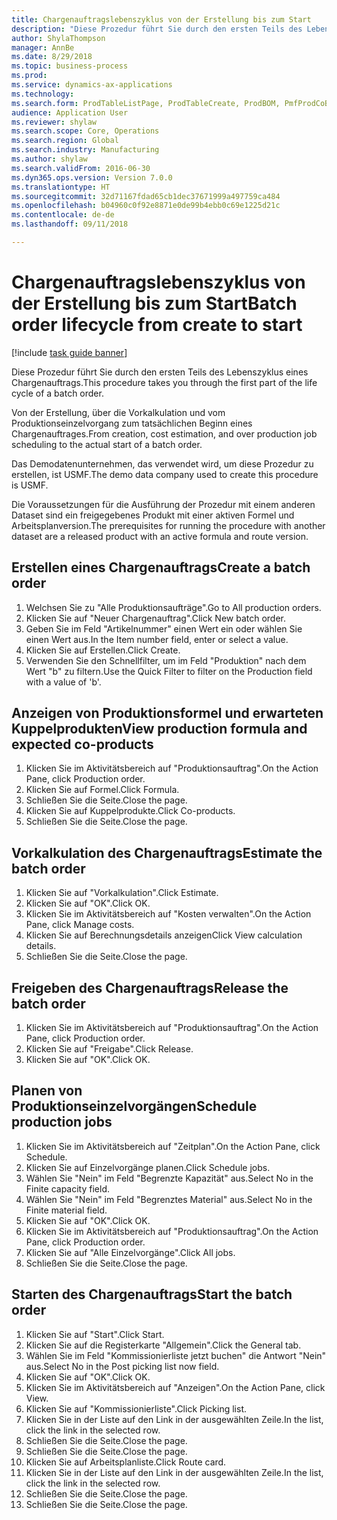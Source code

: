 ```yaml
--- 
title: Chargenauftragslebenszyklus von der Erstellung bis zum Start
description: "Diese Prozedur führt Sie durch den ersten Teils des Lebenszyklus eines Chargenauftrags."
author: ShylaThompson
manager: AnnBe
ms.date: 8/29/2018
ms.topic: business-process
ms.prod: 
ms.service: dynamics-ax-applications
ms.technology: 
ms.search.form: ProdTableListPage, ProdTableCreate, ProdBOM, PmfProdCoBy, ProdParmCostEstimation, ProdCalcTrans, ProdParmRelease, ProdSchedule, ProdRouteJob, ProdParmStartUp, ProdJournalTransBOM, ProdJournalTransRoute
audience: Application User
ms.reviewer: shylaw
ms.search.scope: Core, Operations
ms.search.region: Global
ms.search.industry: Manufacturing
ms.author: shylaw
ms.search.validFrom: 2016-06-30
ms.dyn365.ops.version: Version 7.0.0
ms.translationtype: HT
ms.sourcegitcommit: 32d71167fdad65cb1dec37671999a497759ca484
ms.openlocfilehash: b04960c0f92e8871e0de99b4ebb0c69e1225d21c
ms.contentlocale: de-de
ms.lasthandoff: 09/11/2018

---
```

# <a name="batch-order-lifecycle-from-create-to-start"></a><span data-ttu-id="9911c-103">Chargenauftragslebenszyklus von der Erstellung bis zum Start</span><span class="sxs-lookup"><span data-stu-id="9911c-103">Batch order lifecycle from create to start</span></span>

[!include [task guide banner](../../includes/task-guide-banner.md)]

<span data-ttu-id="9911c-104">Diese Prozedur führt Sie durch den ersten Teils des Lebenszyklus eines Chargenauftrags.</span><span class="sxs-lookup"><span data-stu-id="9911c-104">This procedure takes you through the first part of the life cycle of a batch order.</span></span>

<span data-ttu-id="9911c-105">Von der Erstellung, über die Vorkalkulation und vom Produktionseinzelvorgang zum tatsächlichen Beginn eines Chargenauftrages.</span><span class="sxs-lookup"><span data-stu-id="9911c-105">From creation, cost estimation, and over production job scheduling to the actual start of a batch order.</span></span>



<span data-ttu-id="9911c-106">Das Demodatenunternehmen, das verwendet wird, um diese Prozedur zu erstellen, ist USMF.</span><span class="sxs-lookup"><span data-stu-id="9911c-106">The demo data company used to create this procedure is USMF.</span></span> 



<span data-ttu-id="9911c-107">Die Voraussetzungen für die Ausführung der Prozedur mit einem anderen Dataset sind ein freigegebenes Produkt mit einer aktiven Formel und Arbeitsplanversion.</span><span class="sxs-lookup"><span data-stu-id="9911c-107">The prerequisites for running the procedure with another dataset are a released product with an active formula and route version.</span></span>


## <a name="create-a-batch-order"></a><span data-ttu-id="9911c-108">Erstellen eines Chargenauftrags</span><span class="sxs-lookup"><span data-stu-id="9911c-108">Create a batch order</span></span>
1. <span data-ttu-id="9911c-109">Welchsen Sie zu "Alle Produktionsaufträge".</span><span class="sxs-lookup"><span data-stu-id="9911c-109">Go to All production orders.</span></span>
2. <span data-ttu-id="9911c-110">Klicken Sie auf "Neuer Chargenauftrag".</span><span class="sxs-lookup"><span data-stu-id="9911c-110">Click New batch order.</span></span>
3. <span data-ttu-id="9911c-111">Geben Sie im Feld "Artikelnummer" einen Wert ein oder wählen Sie einen Wert aus.</span><span class="sxs-lookup"><span data-stu-id="9911c-111">In the Item number field, enter or select a value.</span></span>
4. <span data-ttu-id="9911c-112">Klicken Sie auf Erstellen.</span><span class="sxs-lookup"><span data-stu-id="9911c-112">Click Create.</span></span>
5. <span data-ttu-id="9911c-113">Verwenden Sie den Schnellfilter, um im Feld "Produktion" nach dem Wert "b" zu filtern.</span><span class="sxs-lookup"><span data-stu-id="9911c-113">Use the Quick Filter to filter on the Production field with a value of 'b'.</span></span>

## <a name="view-production-formula-and-expected-co-products"></a><span data-ttu-id="9911c-114">Anzeigen von Produktionsformel und erwarteten Kuppelprodukten</span><span class="sxs-lookup"><span data-stu-id="9911c-114">View production formula and expected co-products</span></span>
1. <span data-ttu-id="9911c-115">Klicken Sie im Aktivitätsbereich auf "Produktionsauftrag".</span><span class="sxs-lookup"><span data-stu-id="9911c-115">On the Action Pane, click Production order.</span></span>
2. <span data-ttu-id="9911c-116">Klicken Sie auf Formel.</span><span class="sxs-lookup"><span data-stu-id="9911c-116">Click Formula.</span></span>
3. <span data-ttu-id="9911c-117">Schließen Sie die Seite.</span><span class="sxs-lookup"><span data-stu-id="9911c-117">Close the page.</span></span>
4. <span data-ttu-id="9911c-118">Klicken Sie auf Kuppelprodukte.</span><span class="sxs-lookup"><span data-stu-id="9911c-118">Click Co-products.</span></span>
5. <span data-ttu-id="9911c-119">Schließen Sie die Seite.</span><span class="sxs-lookup"><span data-stu-id="9911c-119">Close the page.</span></span>

## <a name="estimate-the-batch-order"></a><span data-ttu-id="9911c-120">Vorkalkulation des Chargenauftrags</span><span class="sxs-lookup"><span data-stu-id="9911c-120">Estimate the batch order</span></span>
1. <span data-ttu-id="9911c-121">Klicken Sie auf "Vorkalkulation".</span><span class="sxs-lookup"><span data-stu-id="9911c-121">Click Estimate.</span></span>
2. <span data-ttu-id="9911c-122">Klicken Sie auf "OK".</span><span class="sxs-lookup"><span data-stu-id="9911c-122">Click OK.</span></span>
3. <span data-ttu-id="9911c-123">Klicken Sie im Aktivitätsbereich auf "Kosten verwalten".</span><span class="sxs-lookup"><span data-stu-id="9911c-123">On the Action Pane, click Manage costs.</span></span>
4. <span data-ttu-id="9911c-124">Klicken Sie auf Berechnungsdetails anzeigen</span><span class="sxs-lookup"><span data-stu-id="9911c-124">Click View calculation details.</span></span>
5. <span data-ttu-id="9911c-125">Schließen Sie die Seite.</span><span class="sxs-lookup"><span data-stu-id="9911c-125">Close the page.</span></span>

## <a name="release-the-batch-order"></a><span data-ttu-id="9911c-126">Freigeben des Chargenauftrags</span><span class="sxs-lookup"><span data-stu-id="9911c-126">Release the batch order</span></span>
1. <span data-ttu-id="9911c-127">Klicken Sie im Aktivitätsbereich auf "Produktionsauftrag".</span><span class="sxs-lookup"><span data-stu-id="9911c-127">On the Action Pane, click Production order.</span></span>
2. <span data-ttu-id="9911c-128">Klicken Sie auf "Freigabe".</span><span class="sxs-lookup"><span data-stu-id="9911c-128">Click Release.</span></span>
3. <span data-ttu-id="9911c-129">Klicken Sie auf "OK".</span><span class="sxs-lookup"><span data-stu-id="9911c-129">Click OK.</span></span>

## <a name="schedule-production-jobs"></a><span data-ttu-id="9911c-130">Planen von Produktionseinzelvorgängen</span><span class="sxs-lookup"><span data-stu-id="9911c-130">Schedule production jobs</span></span>
1. <span data-ttu-id="9911c-131">Klicken Sie im Aktivitätsbereich auf "Zeitplan".</span><span class="sxs-lookup"><span data-stu-id="9911c-131">On the Action Pane, click Schedule.</span></span>
2. <span data-ttu-id="9911c-132">Klicken Sie auf Einzelvorgänge planen.</span><span class="sxs-lookup"><span data-stu-id="9911c-132">Click Schedule jobs.</span></span>
3. <span data-ttu-id="9911c-133">Wählen Sie "Nein" im Feld "Begrenzte Kapazität" aus.</span><span class="sxs-lookup"><span data-stu-id="9911c-133">Select No in the Finite capacity field.</span></span>
4. <span data-ttu-id="9911c-134">Wählen Sie "Nein" im Feld "Begrenztes Material" aus.</span><span class="sxs-lookup"><span data-stu-id="9911c-134">Select No in the Finite material field.</span></span>
5. <span data-ttu-id="9911c-135">Klicken Sie auf "OK".</span><span class="sxs-lookup"><span data-stu-id="9911c-135">Click OK.</span></span>
6. <span data-ttu-id="9911c-136">Klicken Sie im Aktivitätsbereich auf "Produktionsauftrag".</span><span class="sxs-lookup"><span data-stu-id="9911c-136">On the Action Pane, click Production order.</span></span>
7. <span data-ttu-id="9911c-137">Klicken Sie auf "Alle Einzelvorgänge".</span><span class="sxs-lookup"><span data-stu-id="9911c-137">Click All jobs.</span></span>
8. <span data-ttu-id="9911c-138">Schließen Sie die Seite.</span><span class="sxs-lookup"><span data-stu-id="9911c-138">Close the page.</span></span>

## <a name="start-the-batch-order"></a><span data-ttu-id="9911c-139">Starten des Chargenauftrags</span><span class="sxs-lookup"><span data-stu-id="9911c-139">Start the batch order</span></span>
1. <span data-ttu-id="9911c-140">Klicken Sie auf "Start".</span><span class="sxs-lookup"><span data-stu-id="9911c-140">Click Start.</span></span>
2. <span data-ttu-id="9911c-141">Klicken Sie auf die Registerkarte "Allgemein".</span><span class="sxs-lookup"><span data-stu-id="9911c-141">Click the General tab.</span></span>
3. <span data-ttu-id="9911c-142">Wählen Sie im Feld "Kommissionierliste jetzt buchen" die Antwort "Nein" aus.</span><span class="sxs-lookup"><span data-stu-id="9911c-142">Select No in the Post picking list now field.</span></span>
4. <span data-ttu-id="9911c-143">Klicken Sie auf "OK".</span><span class="sxs-lookup"><span data-stu-id="9911c-143">Click OK.</span></span>
5. <span data-ttu-id="9911c-144">Klicken Sie im Aktivitätsbereich auf "Anzeigen".</span><span class="sxs-lookup"><span data-stu-id="9911c-144">On the Action Pane, click View.</span></span>
6. <span data-ttu-id="9911c-145">Klicken Sie auf "Kommissionierliste".</span><span class="sxs-lookup"><span data-stu-id="9911c-145">Click Picking list.</span></span>
7. <span data-ttu-id="9911c-146">Klicken Sie in der Liste auf den Link in der ausgewählten Zeile.</span><span class="sxs-lookup"><span data-stu-id="9911c-146">In the list, click the link in the selected row.</span></span>
8. <span data-ttu-id="9911c-147">Schließen Sie die Seite.</span><span class="sxs-lookup"><span data-stu-id="9911c-147">Close the page.</span></span>
9. <span data-ttu-id="9911c-148">Schließen Sie die Seite.</span><span class="sxs-lookup"><span data-stu-id="9911c-148">Close the page.</span></span>
10. <span data-ttu-id="9911c-149">Klicken Sie auf Arbeitsplanliste.</span><span class="sxs-lookup"><span data-stu-id="9911c-149">Click Route card.</span></span>
11. <span data-ttu-id="9911c-150">Klicken Sie in der Liste auf den Link in der ausgewählten Zeile.</span><span class="sxs-lookup"><span data-stu-id="9911c-150">In the list, click the link in the selected row.</span></span>
12. <span data-ttu-id="9911c-151">Schließen Sie die Seite.</span><span class="sxs-lookup"><span data-stu-id="9911c-151">Close the page.</span></span>
13. <span data-ttu-id="9911c-152">Schließen Sie die Seite.</span><span class="sxs-lookup"><span data-stu-id="9911c-152">Close the page.</span></span>


